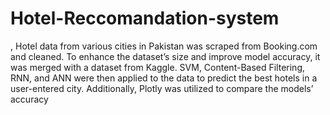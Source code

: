 # Hotel-Reccomandation-system
, Hotel data from various cities in Pakistan was scraped from Booking.com and
 cleaned. To enhance the dataset’s size and improve model accuracy, it was merged with a dataset from Kaggle.
 SVM, Content-Based Filtering, RNN, and ANN were then applied to the data to predict the best hotels in a
 user-entered city. Additionally, Plotly was utilized to compare the models’ accuracy
